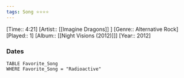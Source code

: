 ```yaml
---
tags: Song ⭐⭐⭐⭐ 
---
```

[Time:: 4:21]
[Artist:: [[Imagine Dragons]] ]
[Genre:: Alternative Rock]
[Played:: 1]
[Album:: [[Night Visions (2012)]]]
[Year:: 2012]
### Dates
````dataview
TABLE Favorite_Song
WHERE Favorite_Song = "Radioactive"
````